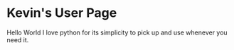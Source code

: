 # Kevin's User Page
Hello World
I love python for its simplicity to pick up and use whenever you need it.